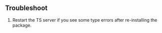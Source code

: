 ## Troubleshoot

1. Restart the TS server if you see some type errors after re-installing the package.